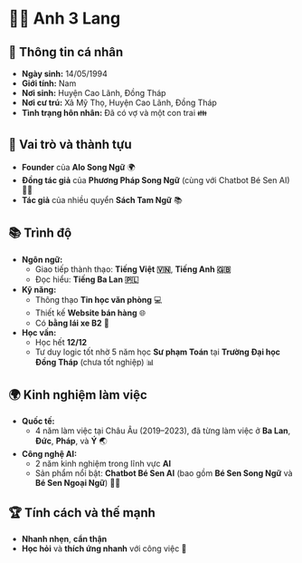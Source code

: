 # 🧑‍💼 **Anh 3 Lang**  

## 📜 **Thông tin cá nhân**
- **Ngày sinh:** 14/05/1994  
- **Giới tính:** Nam  
- **Nơi sinh:** Huyện Cao Lãnh, Đồng Tháp  
- **Nơi cư trú:** Xã Mỹ Thọ, Huyện Cao Lãnh, Đồng Tháp  
- **Tình trạng hôn nhân:** Đã có vợ và một con trai 👪  

## 🌟 **Vai trò và thành tựu**
- **Founder** của **Alo Song Ngữ** 🌍  
- **Đồng tác giả** của **Phương Pháp Song Ngữ** (cùng với Chatbot Bé Sen AI) 🤖📘  
- **Tác giả** của nhiều quyển **Sách Tam Ngữ** 📚  

## 📚 **Trình độ**
- **Ngôn ngữ:**
  - Giao tiếp thành thạo: **Tiếng Việt 🇻🇳**, **Tiếng Anh 🇬🇧**  
  - Đọc hiểu: **Tiếng Ba Lan 🇵🇱**  
- **Kỹ năng:**
  - Thông thạo **Tin học văn phòng** 💻  
  - Thiết kế **Website bán hàng** 🌐  
  - Có **bằng lái xe B2** 🚗  
- **Học vấn:**
  - Học hết **12/12**  
  - Tư duy logic tốt nhờ 5 năm học **Sư phạm Toán** tại **Trường Đại học Đồng Tháp** (chưa tốt nghiệp) 📊  

## 🌍 **Kinh nghiệm làm việc**
- **Quốc tế:**
  - 4 năm làm việc tại Châu Âu (2019–2023), đã từng làm việc ở **Ba Lan**, **Đức**, **Pháp**, và **Ý** 🌏  
- **Công nghệ AI:**
  - 2 năm kinh nghiệm trong lĩnh vực **AI**  
  - Sản phẩm nổi bật: **Chatbot Bé Sen AI** (bao gồm **Bé Sen Song Ngữ** và **Bé Sen Ngoại Ngữ**) 🤖✨  

## 🏆 **Tính cách và thế mạnh**
- **Nhanh nhẹn**, **cẩn thận**  
- **Học hỏi** và **thích ứng nhanh** với công việc 🚀  
